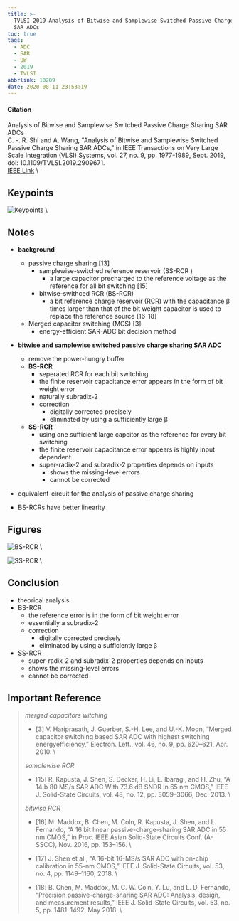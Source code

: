 ```yaml
---
title: >-
  TVLSI-2019 Analysis of Bitwise and Samplewise Switched Passive Charge Sharing
  SAR ADCs
toc: true
tags:
  - ADC
  - SAR
  - UW
  - 2019
  - TVLSI
abbrlink: 10209
date: 2020-08-11 23:53:19
---
```


#### Citation

Analysis of Bitwise and Samplewise Switched Passive Charge Sharing SAR ADCs  
C. -. R. Shi and A. Wang, "Analysis of Bitwise and Samplewise Switched Passive Charge Sharing SAR ADCs," in IEEE Transactions on Very Large Scale Integration (VLSI) Systems, vol. 27, no. 9, pp. 1977-1989, Sept. 2019, doi: 10.1109/TVLSI.2019.2909671.  \
[IEEE Link](https://ieeexplore.ieee.org/document/8701492) \ 

## Keypoints

![Keypoints](https://api2.mubu.com/v3/document_image/493b09e5-c507-4282-ba57-a44c2c87598a-216525.jpg) \

## Notes

- **background**
  
  - passive charge sharing \[13\]
    - samplewise-switched reference reservoir (SS-RCR )
      - a large capacitor precharged to the reference voltage  as the reference for all bit switching \[15\]
    - bitwise-swithced RCR (BS-RCR)
      - a bit reference charge reservoir (RCR) with the capacitance β times larger than that of the bit weight capacitor is used to replace the reference source \[16-18\]
  - Merged capacitor switching (MCS) \[3\]
    - energy-efficient SAR-ADC bit decision method
  
- **bitwise and samplewise switched passive charge sharing SAR ADC**
  
  - remove the power-hungry buffer
  - **BS-RCR**
    - seperated RCR for each bit switching
    - the finite reservoir capacitance error appears in the form of bit weight error
    - naturally subradix-2
    - correction
      - digitally corrected precisely
      - eliminated by using a sufficiently large β
  - **SS-RCR**
    - using one sufficient large capcitor as the reference for every bit switching
    - the finite reservoir capacitance error appears is highly input dependent
    - super-radix-2 and subradix-2 properties depends on inputs
      - shows the missing-level errors
      - cannot be corrected
  
- equivalent-circuit for the analysis of passive charge sharing

- BS-RCRs have better linearity

## Figures

![BS-RCR](https://api2.mubu.com/v3/document_image/705f290a-93bf-4137-8dbe-b95bf04436ee-216525.jpg) \

![SS-RCR](https://api2.mubu.com/v3/document_image/cf471ba1-dc5e-4790-bde1-dc11d3ebbd76-216525.jpg) \

## Conclusion

- theorical analysis
- BS-RCR
  - the reference error is in the form of bit weight error
  - essentially a subradix-2
  - correction
    - digitally corrected precisely
    - eliminated by using a sufficiently large β
- SS-RCR
  - super-radix-2 and subradix-2 properties depends on inputs
  - shows the missing-level errors
  - cannot be corrected

## Important Reference

> *merged capacitors witching*
>
> - \[3\] V. Hariprasath, J. Guerber, S.-H. Lee, and U.-K. Moon, “Merged capacitor switching based SAR ADC with highest switching energyefficiency,” Electron. Lett., vol. 46, no. 9, pp. 620–621, Apr. 2010.  \ 
>
> *samplewise RCR*
>
> - \[15\] R. Kapusta, J. Shen, S. Decker, H. Li, E. Ibaragi, and H. Zhu, “A 14 b 80 MS/s SAR ADC With 73.6 dB SNDR in 65 nm CMOS,” IEEE J. Solid-State Circuits, vol. 48, no. 12, pp. 3059–3066, Dec. 2013.  \ 
>
> *bitwise RCR*
> 
> - \[16\] M. Maddox, B. Chen, M. Coln, R. Kapusta, J. Shen, and L. Fernando, “A 16 bit linear passive-charge-sharing SAR ADC in 55 nm CMOS,” in Proc. IEEE Asian Solid-State Circuits Conf. (A-SSCC), Nov. 2016, pp. 153–156.  \ 
>
> - \[17\] J. Shen et al., “A 16-bit 16-MS/s SAR ADC with on-chip calibration in 55-nm CMOS,” IEEE J. Solid-State Circuits, vol. 53, no. 4, pp. 1149–1160, 2018.  \ 
> 
> - \[18\] B. Chen, M. Maddox, M. C. W. Coln, Y. Lu, and L. D. Fernando, “Precision passive-charge-sharing SAR ADC: Analysis, design, and measurement results,” IEEE J. Solid-State Circuits, vol. 53, no. 5, pp. 1481–1492, May 2018.  \ 

